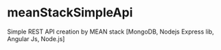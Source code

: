 # meanStackSimpleApi
Simple REST API creation by MEAN stack [MongoDB, Nodejs Express lib, Angular Js, Node.js]
